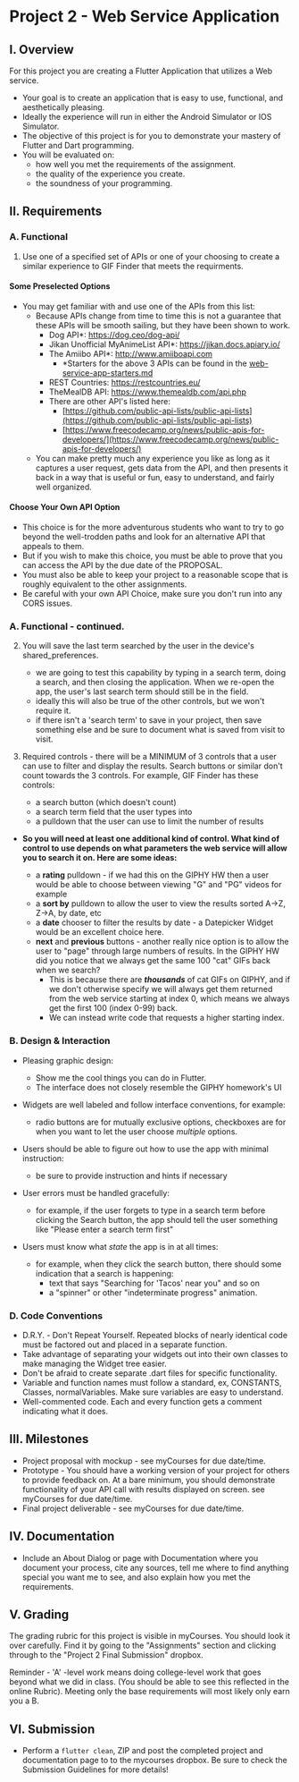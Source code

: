 # Project 2 - Web Service Application

## I. Overview

For this project you are creating a Flutter Application that utilizes a Web service.
- Your goal is to create an application that is easy to use, functional, and aesthetically pleasing.
- Ideally the experience will run in either the Android Simulator or IOS Simulator. 
- The objective of this project is for you to demonstrate your mastery of Flutter and Dart programming. 
- You will be evaluated on:
    - how well you met the requirements of the assignment.
    - the quality of the experience you create.
    - the soundness of your programming. 
    
## II. Requirements

### A. Functional
1. Use one of a specified set of APIs or one of your choosing to create a similar experience to GIF Finder that meets the requirments.

#### Some Preselected Options
- You may get familiar with and use one of the APIs from this list:
  - Because APIs change from time to time this is not a guarantee that these APIs will be smooth sailing, but they have been shown to work.
    - Dog API*: https://dog.ceo/dog-api/
    - Jikan Unofficial MyAnimeList API*: https://jikan.docs.apiary.io/
    - The Amiibo API*: http://www.amiiboapi.com
        - *Starters for the above 3 APIs can be found in the [web-service-app-starters.md](https://github.com/tonethar/IGME-235-Shared/blob/master/tutorial/web-service-app-starters.md)
    - REST Countries: https://restcountries.eu/
    - TheMealDB API: https://www.themealdb.com/api.php
    - There are other API's listed here:
        - [https://github.com/public-api-lists/public-api-lists](https://github.com/public-api-lists/public-api-lists)
        - [https://www.freecodecamp.org/news/public-apis-for-developers/](https://www.freecodecamp.org/news/public-apis-for-developers/)
  - You can make pretty much any experience you like as long as it captures a user request, gets data from the API, and then presents it back in a way that is useful or fun, easy to understand, and fairly well organized. 
        
#### Choose Your Own API Option
- This choice is for the more adventurous students who want to try to go beyond the well-trodden paths and look for an alternative API that appeals to them.
- But if you wish to make this choice, you must be able to prove that you can access the API by the due date of the PROPOSAL.
- You must also be able to keep your project to a reasonable scope that is roughly equivalent to the other assignments.
- Be careful with your own API Choice, make sure you don't run into any CORS issues.

### A. Functional - continued.
2. You will save the last term searched by the user in the device's shared_preferences. 
    - we are going to test this capability by typing in a search term, doing a search, and then closing the application. When we re-open the app, the user's last search term should still be in the field.
    - ideally this will also be true of the other controls, but we won't require it.
    - if there isn't a 'search term' to save in your project, then save something else and be sure to document what is saved from visit to visit.

3. Required controls - there will be a MINIMUM of 3 controls that a user can use to filter and display the results. Search buttons or similar don't count towards the 3 controls. For example, GIF Finder has these controls:
    - a search button (which doesn't count)
    - a search term field that the user types into
    - a pulldown that the user can use to limit the number of results

  -  **So you will need at least one additional kind of control. What kind of control to use depends on what parameters the web service will allow you to search it on. Here are some ideas:**
  
     - a **rating** pulldown - if we had this on the GIPHY HW then a user would be able to choose between viewing "G" and "PG" videos for example
     - a **sort by** pulldown to allow the user to view the results sorted A->Z, Z->A, by date, etc 
     - a **date** chooser to filter the results by date - a Datepicker Widget would be an excellent choice here.
     - **next** and **previous** buttons - another really nice option is to allow the user to "page" through large numbers of results. In the GIPHY HW did you notice that we always get the same 100 "cat" GIFs back when we search?
       - This is because there are ***thousands*** of cat GIFs on GIPHY, and if we don't otherwise specify we will always get them returned from the web service starting at index 0, which means we always get the first 100 (index 0-99) back.
       - We can instead write code that requests a higher starting index.
      
### B. Design & Interaction
- Pleasing graphic design:
  - Show me the cool things you can do in Flutter. 
  - The interface does not closely resemble the GIPHY homework's UI
- Widgets are well labeled and follow interface conventions, for example:
  - radio buttons are for mutually exclusive options, checkboxes are for when you want to let the user choose *multiple* options.
  
- Users should be able to figure out how to use the app with minimal instruction:
  - be sure to provide instruction and hints if necessary
- User errors must be handled gracefully:
  - for example, if the user forgets to type in a search term before clicking the Search button, the app should tell the user something like "Please enter a search term first"
- Users must know what *state* the app is in at all times:
  - for example, when they click the search button, there should some indication that a search is happening:
    - text that says "Searching for 'Tacos' near you" and so on
    - a "spinner" or other "indeterminate progress" animation.    

### D. Code Conventions
- D.R.Y. - Don't Repeat Yourself. Repeated blocks of nearly identical code must be factored out and placed in a separate function.
- Take advantage of separating your widgets out into their own classes to make managing the Widget tree easier.
- Don't be afraid to create separate .dart files for specific functionality.
- Variable and function names must follow a standard, ex, CONSTANTS, Classes, normalVariables. Make sure variables are easy to understand.
- Well-commented code. Each and every function gets a comment indicating what it does.

## III. Milestones
- Project proposal with mockup - see myCourses for due date/time. 
- Prototype - You should have a working version of your project for others to provide feedback on.  At a bare minimum, you should demonstrate functionality of your API call with results displayed on screen.  see myCourses for due date/time. 
- Final project deliverable - see myCourses for due date/time. 

## IV. Documentation
- Include an About Dialog or page with Documentation where you document your process, cite any sources, tell me where to find anything special you want me to see, and also explain how you met the requirements. 

## V. Grading
The grading rubric for this project is visible in myCourses.  You should look it over carefully.  Find it by going to the "Assignments" section and clicking through to the "Project 2 Final Submission" dropbox.

Reminder - 'A' -level work means doing college-level work that goes beyond what we did in class. (You should be able to see this reflected in the online Rubric). Meeting only the base requirements will most likely only earn you a B.

## VI. Submission
- Perform a `flutter clean`, ZIP and post the completed project and documentation page to to the mycourses dropbox. Be sure to check the Submission Guidelines for more details!

